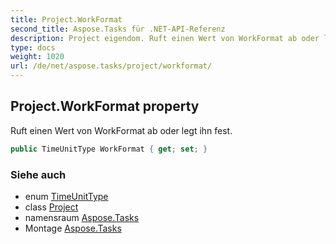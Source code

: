 ```yaml
---
title: Project.WorkFormat
second_title: Aspose.Tasks für .NET-API-Referenz
description: Project eigendom. Ruft einen Wert von WorkFormat ab oder legt ihn fest.
type: docs
weight: 1020
url: /de/net/aspose.tasks/project/workformat/
---
```

## Project.WorkFormat property

Ruft einen Wert von WorkFormat ab oder legt ihn fest.

```csharp
public TimeUnitType WorkFormat { get; set; }
```

### Siehe auch

* enum [TimeUnitType](../../timeunittype/)
* class [Project](../)
* namensraum [Aspose.Tasks](../../project/)
* Montage [Aspose.Tasks](../../../)



